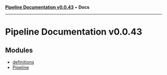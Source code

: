 [**Pipeline Documentation v0.0.43**](README.md) • **Docs**

***

# Pipeline Documentation v0.0.43

## Modules

- [definitions](definitions/README.md)
- [Pipeline](Pipeline/README.md)
